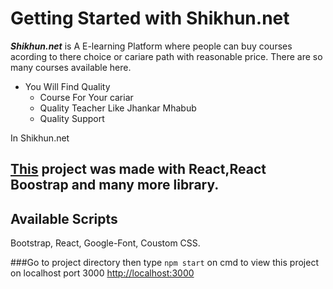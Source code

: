 # Getting Started with Shikhun.net

**_Shikhun.net_** is A E-learning Platform where people can buy courses acording to there choice or cariare path with reasonable price. There are so many courses available here.

- You Will Find Quality
  - Course For Your cariar
  - Quality Teacher Like Jhankar Mhabub
  - Quality Support

In Shikhun.net

## [This](https://shikhun.netlify.app/home) project was made with React,React Boostrap and many more library.

## Available Scripts

Bootstrap, React, Google-Font, Coustom CSS.

###Go to project directory then type `npm start` on cmd to view this project on localhost port 3000
[http://localhost:3000](http://localhost:3000)
